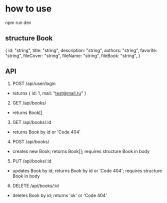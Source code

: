 # how to use

npm run dev

## structure Book

{
  id: "string",
  title: "string",
  description: "string",
  authors: "string",
  favorite: "string",
  fileCover: "string",
  fileName: "string",
  fileBook: "string",
}

## API

1. POST    /api/user/login
  - returns { id: 1, mail: "test@mail.ru" }

2. GET     /api/books/
  - returns Book[]

3. GET     /api/books/:id
  - returns Book by id or 'Code 404'

4. POST    /api/books/
  - creates new Book; returns Book[]; requires structure Book in body

5. PUT     /api/books/:id
  - updates Book by id; returns Book by id or 'Code 404'; requires structure Book in body

6. DELETE  /api/books/:id
  - deletes Book by id; returns 'ok' or 'Code 404'
